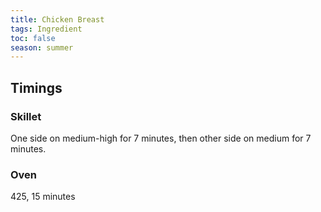 ```yaml
---
title: Chicken Breast
tags: Ingredient
toc: false
season: summer
---
```


## Timings
### Skillet
One side on medium-high for 7 minutes, then other side on medium for 7 minutes.

### Oven
425, 15 minutes